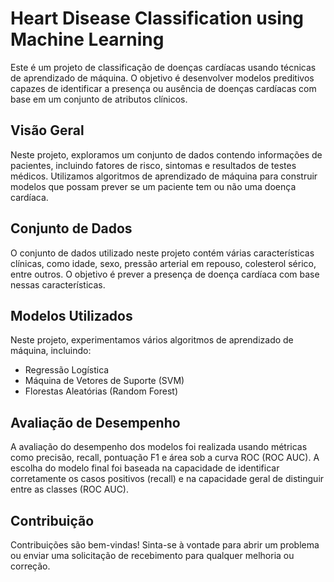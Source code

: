 # Heart Disease Classification using Machine Learning

Este é um projeto de classificação de doenças cardíacas usando técnicas de aprendizado de máquina. O objetivo é desenvolver modelos preditivos capazes de identificar a presença ou ausência de doenças cardíacas com base em um conjunto de atributos clínicos.

## Visão Geral

Neste projeto, exploramos um conjunto de dados contendo informações de pacientes, incluindo fatores de risco, sintomas e resultados de testes médicos. Utilizamos algoritmos de aprendizado de máquina para construir modelos que possam prever se um paciente tem ou não uma doença cardíaca.

## Conjunto de Dados

O conjunto de dados utilizado neste projeto contém várias características clínicas, como idade, sexo, pressão arterial em repouso, colesterol sérico, entre outros. O objetivo é prever a presença de doença cardíaca com base nessas características.

## Modelos Utilizados

Neste projeto, experimentamos vários algoritmos de aprendizado de máquina, incluindo:

- Regressão Logística
- Máquina de Vetores de Suporte (SVM)
- Florestas Aleatórias (Random Forest)

## Avaliação de Desempenho

A avaliação do desempenho dos modelos foi realizada usando métricas como precisão, recall, pontuação F1 e área sob a curva ROC (ROC AUC). A escolha do modelo final foi baseada na capacidade de identificar corretamente os casos positivos (recall) e na capacidade geral de distinguir entre as classes (ROC AUC).

## Contribuição

Contribuições são bem-vindas! Sinta-se à vontade para abrir um problema ou enviar uma solicitação de recebimento para qualquer melhoria ou correção.
